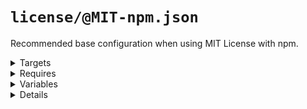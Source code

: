# `license/@MIT-npm.json`

Recommended base configuration when using MIT License with npm.

<!---0--><details>
<!---0--><summary>Targets</summary>

```
project
├── LICENSE
└── package.json
```

<!---0--></details>

<!---0--><details>
<!---0--><summary>Requires</summary>

- npm

<!---0--></details>

<!---0--><details>
<!---0--><summary>Variables</summary>

- authorName
- repoKey

<!---0--></details>

<!---0--><details>
<!---0--><summary>Details</summary>

## license/MIT-LICENSE

_Updating `LICENSE` using `overwrite`._

- Generate [MIT license](https://en.wikipedia.org/wiki/MIT_License) file.

<!---1--><details>
<!---1--><summary>Targets</summary>

```
project
└── LICENSE
```

<!---1--></details>

<!---1--><details>
<!---1--><summary>Variables</summary>

- authorName

<!---1--></details>

## license/MIT-npm

_Updating `package.json` using `merge-shallow`._

- Link MIT license file into [npm](https://www.npmjs.com/) configuration.

<!---1--><details>
<!---1--><summary>Targets</summary>

```
project
└── package.json
```

<!---1--></details>

<!---1--><details>
<!---1--><summary>Requires</summary>

- npm

<!---1--></details>

<!---1--><details>
<!---1--><summary>Variables</summary>

- authorName
- repoKey

<!---1--></details>

</details>

